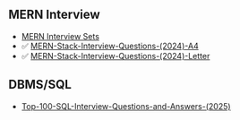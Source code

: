 ## MERN Interview
- [MERN Interview Sets](https://anikadhikari7.github.io/mern-interview-sets-pdf/)
- ✅ [MERN-Stack-Interview-Questions-(2024)-A4](./MERN-Stack-Interview-Questions-(2024)-A4.pdf)
- ✅ [MERN-Stack-Interview-Questions-(2024)-Letter](./MERN-Stack-Interview-Questions-(2024)-Letter.pdf)

## DBMS/SQL
- [Top-100-SQL-Interview-Questions-and-Answers-(2025)](./Top-100-SQL-Interview-Questions-and-Answers-(2025).pdf)
